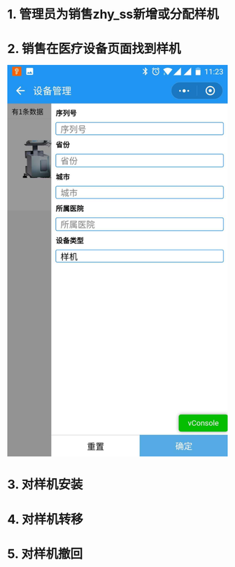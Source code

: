 # 1. 管理员为销售zhy_ss新增或分配样机
# 2. 销售在医疗设备页面找到样机
![](/assets/微信图片_20180518113042.jpg)
# 3. 对样机安装
# 4. 对样机转移
# 5. 对样机撤回